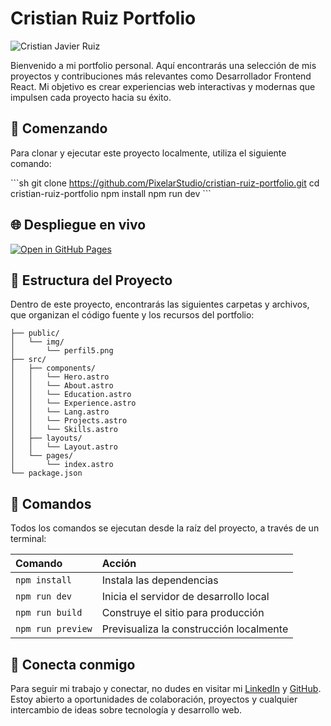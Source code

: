 
# Cristian Ruiz Portfolio

![Cristian Javier Ruiz](../public/img/perfil5.png)

Bienvenido a mi portfolio personal. Aquí encontrarás una selección de mis proyectos y contribuciones más relevantes como Desarrollador Frontend React. Mi objetivo es crear experiencias web interactivas y modernas que impulsen cada proyecto hacia su éxito.

## 🚀 Comenzando

Para clonar y ejecutar este proyecto localmente, utiliza el siguiente comando:

\```sh
git clone https://github.com/PixelarStudio/cristian-ruiz-portfolio.git
cd cristian-ruiz-portfolio
npm install
npm run dev
\```

## 🌐 Despliegue en vivo

[![Open in GitHub Pages](https://github.com/pages/badge.svg)](https://pixelarstudio.github.io/cristian-ruiz-portfolio)
<!-- [![Open in Vercel](https://vercel.com/button)](https://cristianruiz-portfolio.vercel.app)
[![Open in Netlify](https://www.netlify.com/img/deploy/button.svg)](https://cristianruiz-portfolio.netlify.app)
 -->
## 📂 Estructura del Proyecto

Dentro de este proyecto, encontrarás las siguientes carpetas y archivos, que organizan el código fuente y los recursos del portfolio:

```text
├── public/
│   └── img/
│       └── perfil5.png
├── src/
│   ├── components/
│   │   └── Hero.astro
│   │   └── About.astro
│   │   └── Education.astro
│   │   └── Experience.astro
│   │   └── Lang.astro
│   │   └── Projects.astro
│   │   └── Skills.astro
│   ├── layouts/
│   │   └── Layout.astro
│   └── pages/
│       └── index.astro
└── package.json
```


## 🧰 Comandos

Todos los comandos se ejecutan desde la raíz del proyecto, a través de un terminal:

| Comando           | Acción                                         |
| :---------------- | :--------------------------------------------- |
| `npm install`     | Instala las dependencias                       |
| `npm run dev`     | Inicia el servidor de desarrollo local         |
| `npm run build`   | Construye el sitio para producción             |
| `npm run preview` | Previsualiza la construcción localmente        |


## 🤝 Conecta conmigo

Para seguir mi trabajo y conectar, no dudes en visitar mi [LinkedIn](https://www.linkedin.com/in/cj-ruiz/) y [GitHub](https://github.com/PixelarStudio). Estoy abierto a oportunidades de colaboración, proyectos y cualquier intercambio de ideas sobre tecnología y desarrollo web.

